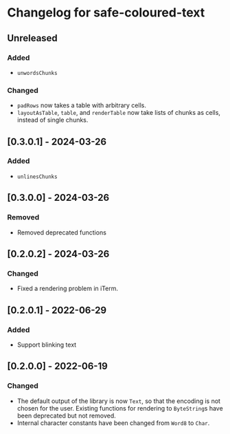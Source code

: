 # Changelog for safe-coloured-text

## Unreleased

### Added

* `unwordsChunks`

### Changed

* `padRows` now takes a table with arbitrary cells.
* `layoutAsTable`, `table`, and `renderTable` now take lists of chunks as cells, instead of single chunks.

## [0.3.0.1] - 2024-03-26

### Added

* `unlinesChunks`

## [0.3.0.0] - 2024-03-26

### Removed

* Removed deprecated functions

## [0.2.0.2] - 2024-03-26

### Changed

* Fixed a rendering problem in iTerm.

## [0.2.0.1] - 2022-06-29

### Added

* Support blinking text

## [0.2.0.0] - 2022-06-19

### Changed

* The default output of the library is now `Text`, so that the encoding is not chosen for the user.
  Existing functions for rendering to `ByteString`s have been deprecated but not removed.
* Internal character constants have been changed from `Word8` to `Char`.
